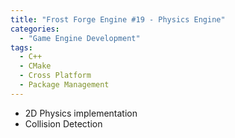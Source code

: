 ```yaml
---
title: "Frost Forge Engine #19 - Physics Engine"
categories:
  - "Game Engine Development"
tags:
  - C++
  - CMake
  - Cross Platform
  - Package Management
---
```


- 2D Physics implementation
- Collision Detection
